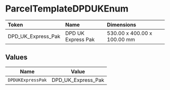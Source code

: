 # ParcelTemplateDPDUKEnum

|Token | Name | Dimensions|
|:---|:---|:---|
| DPD_UK_Express_Pak| DPD UK Express Pak | 530.00 x 400.00 x 100.00 mm|



## Values

| Name               | Value              |
| ------------------ | ------------------ |
| `DPDUKExpressPak`  | DPD_UK_Express_Pak |
